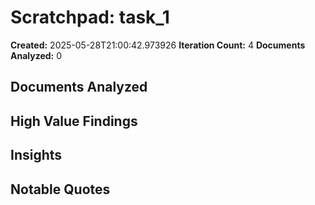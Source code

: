 # Scratchpad: task_1

**Created:** 2025-05-28T21:00:42.973926
**Iteration Count:** 4
**Documents Analyzed:** 0

## Documents Analyzed

## High Value Findings

## Insights

## Notable Quotes